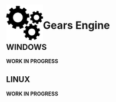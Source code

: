<img align="left" src="media/gears.svg" alt="Gears Logo" width="100px"/>

<h1>Gears Engine</h1>

## WINDOWS  

**WORK IN PROGRESS**  

## LINUX  

**WORK IN PROGRESS**  
